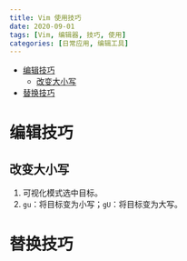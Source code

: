 ```yaml
---
title: Vim 使用技巧
date: 2020-09-01
tags: [Vim, 编辑器, 技巧, 使用]
categories: [日常应用, 编辑工具]
---
```

- [编辑技巧](#编辑技巧)
  - [改变大小写](#改变大小写)
- [替换技巧](#替换技巧)

# 编辑技巧
## 改变大小写
1. 可视化模式选中目标。
2. `gu`：将目标变为小写；`gU`：将目标变为大写。

# 替换技巧